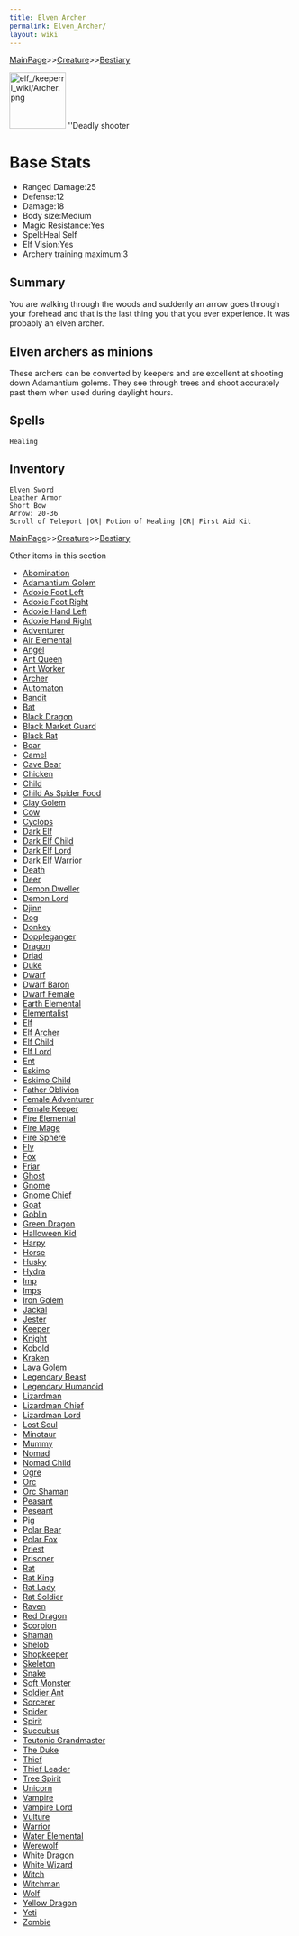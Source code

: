 ```yaml
---
title: Elven Archer
permalink: Elven_Archer/
layout: wiki
---
```


[MainPage](/keeperrl_wiki/ "wikilink")>>[Creature](/keeperrl_wiki/Creature "wikilink")>>[Bestiary](/keeperrl_wiki/Bestiary "wikilink")

<img src="elf_/keeperrl_wiki/Archer.png" title="fig:elf_/keeperrl_wiki/Archer.png" alt="elf_/keeperrl_wiki/Archer.png" width="100" />
''Deadly shooter

Base Stats
==========

-   Ranged Damage:25
-   Defense:12
-   Damage:18
-   Body size:Medium
-   Magic Resistance:Yes
-   Spell:Heal Self
-   Elf Vision:Yes
-   Archery training maximum:3

Summary
-------

You are walking through the woods and suddenly an arrow goes through
your forehead and that is the last thing you that you ever experience.
It was probably an elven archer.

Elven archers as minions
------------------------

These archers can be converted by keepers and are excellent at shooting
down Adamantium golems. They see through trees and shoot accurately past
them when used during daylight hours.

Spells
------

`Healing`

Inventory
---------

`Elven Sword`  
`Leather Armor`  
`Short Bow`  
`Arrow: 20-36`  
`Scroll of Teleport |OR| Potion of Healing |OR| First Aid Kit`

[MainPage](/keeperrl_wiki/ "wikilink")>>[Creature](/keeperrl_wiki/Creature "wikilink")>>[Bestiary](/keeperrl_wiki/Bestiary "wikilink")

Other items in this section
-    [Abomination](/keeperrl_wiki/Abomination "wikilink")
-    [Adamantium Golem](/keeperrl_wiki/Adamantium_Golem "wikilink")
-    [Adoxie Foot Left](/keeperrl_wiki/Adoxie_Foot_Left "wikilink")
-    [Adoxie Foot Right](/keeperrl_wiki/Adoxie_Foot_Right "wikilink")
-    [Adoxie Hand Left](/keeperrl_wiki/Adoxie_Hand_Left "wikilink")
-    [Adoxie Hand Right](/keeperrl_wiki/Adoxie_Hand_Right "wikilink")
-    [Adventurer](/keeperrl_wiki/Adventurer "wikilink")
-    [Air Elemental](/keeperrl_wiki/Air_Elemental "wikilink")
-    [Angel](/keeperrl_wiki/Angel "wikilink")
-    [Ant Queen](/keeperrl_wiki/Ant_Queen "wikilink")
-    [Ant Worker](/keeperrl_wiki/Ant_Worker "wikilink")
-    [Archer](/keeperrl_wiki/Archer "wikilink")
-    [Automaton](/keeperrl_wiki/Automaton "wikilink")
-    [Bandit](/keeperrl_wiki/Bandit "wikilink")
-    [Bat](/keeperrl_wiki/Bat "wikilink")
-    [Black Dragon](/keeperrl_wiki/Black_Dragon "wikilink")
-    [Black Market Guard](/keeperrl_wiki/Black_Market_Guard "wikilink")
-    [Black Rat](/keeperrl_wiki/Black_Rat "wikilink")
-    [Boar](/keeperrl_wiki/Boar "wikilink")
-    [Camel](/keeperrl_wiki/Camel "wikilink")
-    [Cave Bear](/keeperrl_wiki/Cave_Bear "wikilink")
-    [Chicken](/keeperrl_wiki/Chicken "wikilink")
-    [Child](/keeperrl_wiki/Child "wikilink")
-    [Child As Spider Food](/keeperrl_wiki/Child_As_Spider_Food "wikilink")
-    [Clay Golem](/keeperrl_wiki/Clay_Golem "wikilink")
-    [Cow](/keeperrl_wiki/Cow "wikilink")
-    [Cyclops](/keeperrl_wiki/Cyclops "wikilink")
-    [Dark Elf](/keeperrl_wiki/Dark_Elf "wikilink")
-    [Dark Elf Child](/keeperrl_wiki/Dark_Elf_Child "wikilink")
-    [Dark Elf Lord](/keeperrl_wiki/Dark_Elf_Lord "wikilink")
-    [Dark Elf Warrior](/keeperrl_wiki/Dark_Elf_Warrior "wikilink")
-    [Death](/keeperrl_wiki/Death "wikilink")
-    [Deer](/keeperrl_wiki/Deer "wikilink")
-    [Demon Dweller](/keeperrl_wiki/Demon_Dweller "wikilink")
-    [Demon Lord](/keeperrl_wiki/Demon_Lord "wikilink")
-    [Djinn](/keeperrl_wiki/Djinn "wikilink")
-    [Dog](/keeperrl_wiki/Dog "wikilink")
-    [Donkey](/keeperrl_wiki/Donkey "wikilink")
-    [Doppleganger](/keeperrl_wiki/Doppleganger "wikilink")
-    [Dragon](/keeperrl_wiki/Dragon "wikilink")
-    [Driad](/keeperrl_wiki/Driad "wikilink")
-    [Duke](/keeperrl_wiki/Duke "wikilink")
-    [Dwarf](/keeperrl_wiki/Dwarf "wikilink")
-    [Dwarf Baron](/keeperrl_wiki/Dwarf_Baron "wikilink")
-    [Dwarf Female](/keeperrl_wiki/Dwarf_Female "wikilink")
-    [Earth Elemental](/keeperrl_wiki/Earth_Elemental "wikilink")
-    [Elementalist](/keeperrl_wiki/Elementalist "wikilink")
-    [Elf](/keeperrl_wiki/Elf "wikilink")
-    [Elf Archer](/keeperrl_wiki/Elf_Archer "wikilink")
-    [Elf Child](/keeperrl_wiki/Elf_Child "wikilink")
-    [Elf Lord](/keeperrl_wiki/Elf_Lord "wikilink")
-    [Ent](/keeperrl_wiki/Ent "wikilink")
-    [Eskimo](/keeperrl_wiki/Eskimo "wikilink")
-    [Eskimo Child](/keeperrl_wiki/Eskimo_Child "wikilink")
-    [Father Oblivion](/keeperrl_wiki/Father_Oblivion "wikilink")
-    [Female Adventurer](/keeperrl_wiki/Female_Adventurer "wikilink")
-    [Female Keeper](/keeperrl_wiki/Female_Keeper "wikilink")
-    [Fire Elemental](/keeperrl_wiki/Fire_Elemental "wikilink")
-    [Fire Mage](/keeperrl_wiki/Fire_Mage "wikilink")
-    [Fire Sphere](/keeperrl_wiki/Fire_Sphere "wikilink")
-    [Fly](/keeperrl_wiki/Fly "wikilink")
-    [Fox](/keeperrl_wiki/Fox "wikilink")
-    [Friar](/keeperrl_wiki/Friar "wikilink")
-    [Ghost](/keeperrl_wiki/Ghost "wikilink")
-    [Gnome](/keeperrl_wiki/Gnome "wikilink")
-    [Gnome Chief](/keeperrl_wiki/Gnome_Chief "wikilink")
-    [Goat](/keeperrl_wiki/Goat "wikilink")
-    [Goblin](/keeperrl_wiki/Goblin "wikilink")
-    [Green Dragon](/keeperrl_wiki/Green_Dragon "wikilink")
-    [Halloween Kid](/keeperrl_wiki/Halloween_Kid "wikilink")
-    [Harpy](/keeperrl_wiki/Harpy "wikilink")
-    [Horse](/keeperrl_wiki/Horse "wikilink")
-    [Husky](/keeperrl_wiki/Husky "wikilink")
-    [Hydra](/keeperrl_wiki/Hydra "wikilink")
-    [Imp](/keeperrl_wiki/Imp "wikilink")
-    [Imps](/keeperrl_wiki/Imps "wikilink")
-    [Iron Golem](/keeperrl_wiki/Iron_Golem "wikilink")
-    [Jackal](/keeperrl_wiki/Jackal "wikilink")
-    [Jester](/keeperrl_wiki/Jester "wikilink")
-    [Keeper](/keeperrl_wiki/Keeper "wikilink")
-    [Knight](/keeperrl_wiki/Knight "wikilink")
-    [Kobold](/keeperrl_wiki/Kobold "wikilink")
-    [Kraken](/keeperrl_wiki/Kraken "wikilink")
-    [Lava Golem](/keeperrl_wiki/Lava_Golem "wikilink")
-    [Legendary Beast](/keeperrl_wiki/Legendary_Beast "wikilink")
-    [Legendary Humanoid](/keeperrl_wiki/Legendary_Humanoid "wikilink")
-    [Lizardman](/keeperrl_wiki/Lizardman "wikilink")
-    [Lizardman Chief](/keeperrl_wiki/Lizardman_Chief "wikilink")
-    [Lizardman Lord](/keeperrl_wiki/Lizardman_Lord "wikilink")
-    [Lost Soul](/keeperrl_wiki/Lost_Soul "wikilink")
-    [Minotaur](/keeperrl_wiki/Minotaur "wikilink")
-    [Mummy](/keeperrl_wiki/Mummy "wikilink")
-    [Nomad](/keeperrl_wiki/Nomad "wikilink")
-    [Nomad Child](/keeperrl_wiki/Nomad_Child "wikilink")
-    [Ogre](/keeperrl_wiki/Ogre "wikilink")
-    [Orc](/keeperrl_wiki/Orc "wikilink")
-    [Orc Shaman](/keeperrl_wiki/Orc_Shaman "wikilink")
-    [Peasant](/keeperrl_wiki/Peasant "wikilink")
-    [Peseant](/keeperrl_wiki/Peseant "wikilink")
-    [Pig](/keeperrl_wiki/Pig "wikilink")
-    [Polar Bear](/keeperrl_wiki/Polar_Bear "wikilink")
-    [Polar Fox](/keeperrl_wiki/Polar_Fox "wikilink")
-    [Priest](/keeperrl_wiki/Priest "wikilink")
-    [Prisoner](/keeperrl_wiki/Prisoner "wikilink")
-    [Rat](/keeperrl_wiki/Rat "wikilink")
-    [Rat King](/keeperrl_wiki/Rat_King "wikilink")
-    [Rat Lady](/keeperrl_wiki/Rat_Lady "wikilink")
-    [Rat Soldier](/keeperrl_wiki/Rat_Soldier "wikilink")
-    [Raven](/keeperrl_wiki/Raven "wikilink")
-    [Red Dragon](/keeperrl_wiki/Red_Dragon "wikilink")
-    [Scorpion](/keeperrl_wiki/Scorpion "wikilink")
-    [Shaman](/keeperrl_wiki/Shaman "wikilink")
-    [Shelob](/keeperrl_wiki/Shelob "wikilink")
-    [Shopkeeper](/keeperrl_wiki/Shopkeeper "wikilink")
-    [Skeleton](/keeperrl_wiki/Skeleton "wikilink")
-    [Snake](/keeperrl_wiki/Snake "wikilink")
-    [Soft Monster](/keeperrl_wiki/Soft_Monster "wikilink")
-    [Soldier Ant](/keeperrl_wiki/Soldier_Ant "wikilink")
-    [Sorcerer](/keeperrl_wiki/Sorcerer "wikilink")
-    [Spider](/keeperrl_wiki/Spider "wikilink")
-    [Spirit](/keeperrl_wiki/Spirit "wikilink")
-    [Succubus](/keeperrl_wiki/Succubus "wikilink")
-    [Teutonic Grandmaster](/keeperrl_wiki/Teutonic_Grandmaster "wikilink")
-    [The Duke](/keeperrl_wiki/The_Duke "wikilink")
-    [Thief](/keeperrl_wiki/Thief "wikilink")
-    [Thief Leader](/keeperrl_wiki/Thief_Leader "wikilink")
-    [Tree Spirit](/keeperrl_wiki/Tree_Spirit "wikilink")
-    [Unicorn](/keeperrl_wiki/Unicorn "wikilink")
-    [Vampire](/keeperrl_wiki/Vampire "wikilink")
-    [Vampire Lord](/keeperrl_wiki/Vampire_Lord "wikilink")
-    [Vulture](/keeperrl_wiki/Vulture "wikilink")
-    [Warrior](/keeperrl_wiki/Warrior "wikilink")
-    [Water Elemental](/keeperrl_wiki/Water_Elemental "wikilink")
-    [Werewolf](/keeperrl_wiki/Werewolf "wikilink")
-    [White Dragon](/keeperrl_wiki/White_Dragon "wikilink")
-    [White Wizard](/keeperrl_wiki/White_Wizard "wikilink")
-    [Witch](/keeperrl_wiki/Witch "wikilink")
-    [Witchman](/keeperrl_wiki/Witchman "wikilink")
-    [Wolf](/keeperrl_wiki/Wolf "wikilink")
-    [Yellow Dragon](/keeperrl_wiki/Yellow_Dragon "wikilink")
-    [Yeti](/keeperrl_wiki/Yeti "wikilink")
-    [Zombie](/keeperrl_wiki/Zombie "wikilink")
